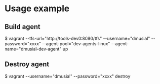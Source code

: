 # Usage example

## Build agent
$ vagrant --tfs-url="http://tools-dev0:8080/tfs" --username="dmusial" --password="xxxx" --agent-pool="dev-agents-linux" --agent-name="dmusial-dev-agent" up

## Destroy agent
$ vagrant --username="dmusial" --password="xxxx" destroy